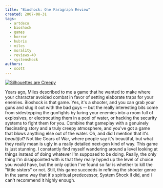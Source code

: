 ```yaml
---
title: "Bioshock: One Paragraph Review"
created: 2007-08-31
tags:
  - artdeco
  - bioshock
  - games
  - horror
  - hubris
  - miles
  - morality
  - reviews-40
  - systemshock
authors:
  - scott
---
```


[![Silhouettes are Creepy](/images/1281842431_36776a0f8c.jpg)](http://www.flickr.com/photos/spaceninja/1281842431/)

Years ago, Miles described to me a game that he wanted to make where your character avoided combat in favor of setting elaborate traps for your enemies. Bioshock is that game. Yes, it's a shooter, and you can grab your guns and slug it out with the bad guys -- but the really interesting bits come from sidestepping the gunfights by luring your enemies into a room full of explosives, or electrocuting them in a pool of water, or hacking the security systems to fight them for you. Combine that gameplay with a genuinely fascinating story and a truly creepy atmosphere, and you've got a game that blows anything else out of the water. Oh, and did I mention that it's _beautiful_? Not like Gears of War, where people say it's beautiful, but what they really mean is ugly in a really detailed next-gen kind of way. This game is just stunning. I constantly find myself wandering around a level looking at things instead of doing whatever I'm supposed to be doing. Really, the only thing I'm disappointed with is that they really hyped up the level of choice you would have, but the only option I've found so far is whether to kill the "little sisters" or not. Still, this game succeeds in refining the shooter genre in the same way that it's spiritual predecessor, System Shock II did, and I can't recommend it highly enough.
